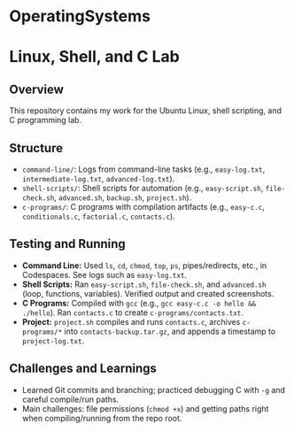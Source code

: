 
# OperatingSystems
# Linux, Shell, and C Lab

## Overview
This repository contains my work for the Ubuntu Linux, shell scripting,
and C programming lab.

## Structure
- `command-line/`: Logs from command-line tasks (e.g., `easy-log.txt`, `intermediate-log.txt`, `advanced-log.txt`).
- `shell-scripts/`: Shell scripts for automation (e.g., `easy-script.sh`, `file-check.sh`, `advanced.sh`, `backup.sh`, `project.sh`).
- `c-programs/`: C programs with compilation artifacts (e.g., `easy-c.c`, `conditionals.c`, `factorial.c`, `contacts.c`).

## Testing and Running
- **Command Line:** Used `ls`, `cd`, `chmod`, `top`, `ps`, pipes/redirects, etc., in Codespaces. See logs such as `easy-log.txt`.
- **Shell Scripts:** Ran `easy-script.sh`, `file-check.sh`, and `advanced.sh` (loop, functions, variables). Verified output and created screenshots.
- **C Programs:** Compiled with `gcc` (e.g., `gcc easy-c.c -o hello && ./hello`). Ran `contacts.c` to create `c-programs/contacts.txt`.
- **Project:** `project.sh` compiles and runs `contacts.c`, archives `c-programs/*` into `contacts-backup.tar.gz`, and appends a timestamp to `project-log.txt`.

## Challenges and Learnings
- Learned Git commits and branching; practiced debugging C with `-g` and careful compile/run paths.
- Main challenges: file permissions (`chmod +x`) and getting paths right when compiling/running from the repo root.
